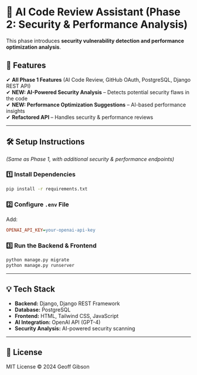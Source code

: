 # 🚀 AI Code Review Assistant (Phase 2: Security & Performance Analysis)

This phase introduces **security vulnerability detection and performance optimization analysis**.

## **🎯 Features**
✔ **All Phase 1 Features** (AI Code Review, GitHub OAuth, PostgreSQL, Django REST API)  
✔ **NEW: AI-Powered Security Analysis** – Detects potential security flaws in the code  
✔ **NEW: Performance Optimization Suggestions** – AI-based performance insights  
✔ **Refactored API** – Handles security & performance reviews  

---

## **🛠 Setup Instructions**
_(Same as Phase 1, with additional security & performance endpoints)_

### **1️⃣ Install Dependencies**
```sh
pip install -r requirements.txt
```

### **2️⃣ Configure `.env` File**
Add:
```ini
OPENAI_API_KEY=your-openai-api-key
```

### **3️⃣ Run the Backend & Frontend**
```sh
python manage.py migrate
python manage.py runserver
```

---

## **💡 Tech Stack**
- **Backend:** Django, Django REST Framework  
- **Database:** PostgreSQL  
- **Frontend:** HTML, Tailwind CSS, JavaScript  
- **AI Integration:** OpenAI API (GPT-4)  
- **Security Analysis:** AI-powered security scanning  

---

## **📜 License**
MIT License © 2024 Geoff Gibson
